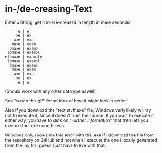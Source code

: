 # in-/de-creasing-Text
Enter a String, get it in-/de-creased in length in mere seconds!

          e | e
         xe | ex
        axe | exa
       maxe | exam
      pmaxe | examp
     lpmaxe | exampl
    elpmaxe | example
     lpmaxe | exampl
      pmaxe | examp
       maxe | exam
        axe | exa
         xe | ex
          e | e
            
            
(Should work with any other datatype aswell)

See "watch this.gif" for an idea of how it might look in action!

Also if you download the "text stuff.exe" file, Windows verly likely will try not to execute it, since it doesn't 
trust the source. If you want to execute it either way, you have to click on "_Further information_" that then lets
you execute the .exe nonetheless.

Windows only shows me this error with the .exe if I download the file from the repository on GitHub and not when I
execute the one I locally generated from the .py file, guess I just have to live with that.